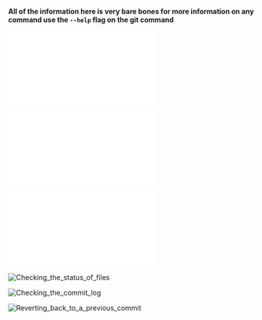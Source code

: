 **All of the information here is very bare bones for more information on any command use the `--help` flag on the git command**

![Creating_a_git_repository_(repo)](Commands/Creating_a_git_repository_(repo).md)

![Staging_changes_to_a_git_repository](Commands/Staging_changes_to_a_git_repository.md)

![Committing_changes_in_a_git_repository](Commands/Committing_changes_to_a_git_repository.md)

![Checking_the_status_of_files](Commands/Checking_the_status_of_files)

![Checking_the_commit_log](Commands/Checking_the_commit_log)

![Reverting_back_to_a_previous_commit](Commands/Reverting_back_to_a_previous_commit)

